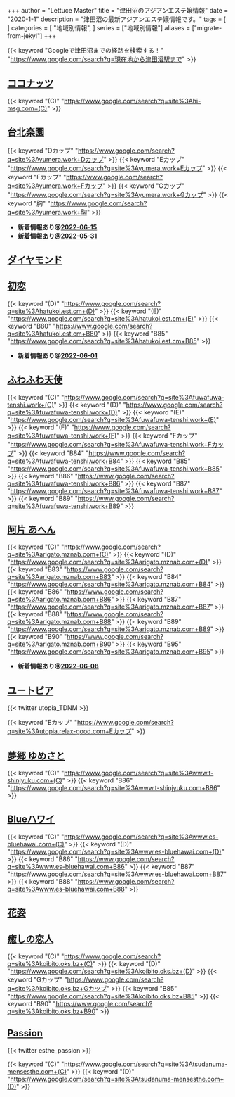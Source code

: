+++
author = "Lettuce Master"
title = "津田沼のアジアンエステ嬢情報"
date = "2020-1-1"
description = "津田沼の最新アジアンエステ嬢情報です。"
tags = [
]
categories = [
    "地域別情報",
]
series = ["地域別情報"]
aliases = ["migrate-from-jekyl"]
+++

{{< keyword "Googleで津田沼までの経路を検索する！" "https://www.google.com/search?q=現在地から津田沼駅まで" >}}

## [ココナッツ](http://hi-msg.com/coconut/)
{{< keyword "(C)" "https://www.google.com/search?q=site%3Ahi-msg.com+(C)" >}} 

## [台北楽園](http://yumera.work/)
{{< keyword "Dカップ" "https://www.google.com/search?q=site%3Ayumera.work+Dカップ" >}} {{< keyword "Eカップ" "https://www.google.com/search?q=site%3Ayumera.work+Eカップ" >}} {{< keyword "Fカップ" "https://www.google.com/search?q=site%3Ayumera.work+Fカップ" >}} {{< keyword "Gカップ" "https://www.google.com/search?q=site%3Ayumera.work+Gカップ" >}} {{< keyword "胸" "https://www.google.com/search?q=site%3Ayumera.work+胸" >}} 

- **新着情報あり@[2022-06-15](/post/2022-06-15)**
- **新着情報あり@[2022-05-31](/post/2022-05-31)**
## [ダイヤモンド](http://n-rlx.com/)


## [初恋](https://hatukoi.est.cm/)
{{< keyword "(D)" "https://www.google.com/search?q=site%3Ahatukoi.est.cm+(D)" >}} {{< keyword "(E)" "https://www.google.com/search?q=site%3Ahatukoi.est.cm+(E)" >}} {{< keyword "B80" "https://www.google.com/search?q=site%3Ahatukoi.est.cm+B80" >}} {{< keyword "B85" "https://www.google.com/search?q=site%3Ahatukoi.est.cm+B85" >}} 

- **新着情報あり@[2022-06-01](/post/2022-06-01)**
## [ふわふわ天使](http://fuwafuwa-tenshi.work/)
{{< keyword "(C)" "https://www.google.com/search?q=site%3Afuwafuwa-tenshi.work+(C)" >}} {{< keyword "(D)" "https://www.google.com/search?q=site%3Afuwafuwa-tenshi.work+(D)" >}} {{< keyword "(E)" "https://www.google.com/search?q=site%3Afuwafuwa-tenshi.work+(E)" >}} {{< keyword "(F)" "https://www.google.com/search?q=site%3Afuwafuwa-tenshi.work+(F)" >}} {{< keyword "Fカップ" "https://www.google.com/search?q=site%3Afuwafuwa-tenshi.work+Fカップ" >}} {{< keyword "B84" "https://www.google.com/search?q=site%3Afuwafuwa-tenshi.work+B84" >}} {{< keyword "B85" "https://www.google.com/search?q=site%3Afuwafuwa-tenshi.work+B85" >}} {{< keyword "B86" "https://www.google.com/search?q=site%3Afuwafuwa-tenshi.work+B86" >}} {{< keyword "B87" "https://www.google.com/search?q=site%3Afuwafuwa-tenshi.work+B87" >}} {{< keyword "B89" "https://www.google.com/search?q=site%3Afuwafuwa-tenshi.work+B89" >}} 

## [阿片 あへん](http://arigato.mznab.com/)
{{< keyword "(C)" "https://www.google.com/search?q=site%3Aarigato.mznab.com+(C)" >}} {{< keyword "(D)" "https://www.google.com/search?q=site%3Aarigato.mznab.com+(D)" >}} {{< keyword "B83" "https://www.google.com/search?q=site%3Aarigato.mznab.com+B83" >}} {{< keyword "B84" "https://www.google.com/search?q=site%3Aarigato.mznab.com+B84" >}} {{< keyword "B86" "https://www.google.com/search?q=site%3Aarigato.mznab.com+B86" >}} {{< keyword "B87" "https://www.google.com/search?q=site%3Aarigato.mznab.com+B87" >}} {{< keyword "B88" "https://www.google.com/search?q=site%3Aarigato.mznab.com+B88" >}} {{< keyword "B89" "https://www.google.com/search?q=site%3Aarigato.mznab.com+B89" >}} {{< keyword "B90" "https://www.google.com/search?q=site%3Aarigato.mznab.com+B90" >}} {{< keyword "B95" "https://www.google.com/search?q=site%3Aarigato.mznab.com+B95" >}} 

- **新着情報あり@[2022-06-08](/post/2022-06-08)**
## [ユートピア](http://utopia.relax-good.com/)


{{< twitter utopia_TDNM >}}

{{< keyword "Eカップ" "https://www.google.com/search?q=site%3Autopia.relax-good.com+Eカップ" >}} 

## [夢郷 ゆめさと](http://www.t-shinjyuku.com/)
{{< keyword "(C)" "https://www.google.com/search?q=site%3Awww.t-shinjyuku.com+(C)" >}} {{< keyword "B86" "https://www.google.com/search?q=site%3Awww.t-shinjyuku.com+B86" >}} 

## [Blueハワイ](http://www.es-bluehawai.com/)
{{< keyword "(C)" "https://www.google.com/search?q=site%3Awww.es-bluehawai.com+(C)" >}} {{< keyword "(D)" "https://www.google.com/search?q=site%3Awww.es-bluehawai.com+(D)" >}} {{< keyword "B86" "https://www.google.com/search?q=site%3Awww.es-bluehawai.com+B86" >}} {{< keyword "B87" "https://www.google.com/search?q=site%3Awww.es-bluehawai.com+B87" >}} {{< keyword "B88" "https://www.google.com/search?q=site%3Awww.es-bluehawai.com+B88" >}} 

## [花姿](http://es-tsudanuma.com/)


## [癒しの恋人](https://koibito.oks.bz/)
{{< keyword "(C)" "https://www.google.com/search?q=site%3Akoibito.oks.bz+(C)" >}} {{< keyword "(D)" "https://www.google.com/search?q=site%3Akoibito.oks.bz+(D)" >}} {{< keyword "Gカップ" "https://www.google.com/search?q=site%3Akoibito.oks.bz+Gカップ" >}} {{< keyword "B85" "https://www.google.com/search?q=site%3Akoibito.oks.bz+B85" >}} {{< keyword "B90" "https://www.google.com/search?q=site%3Akoibito.oks.bz+B90" >}} 

## [Passion](https://tsudanuma-mensesthe.com/)


{{< twitter esthe_passion >}}

{{< keyword "(C)" "https://www.google.com/search?q=site%3Atsudanuma-mensesthe.com+(C)" >}} {{< keyword "(D)" "https://www.google.com/search?q=site%3Atsudanuma-mensesthe.com+(D)" >}} 

